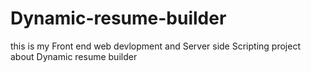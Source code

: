 # Dynamic-resume-builder

this is my Front end web devlopment and Server side Scripting project about Dynamic resume builder
